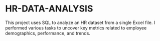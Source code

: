 # HR-DATA-ANALYSIS
This project uses SQL to analyze an HR dataset from a single Excel file. I performed various tasks to uncover key metrics related to employee demographics, performance, and trends.
